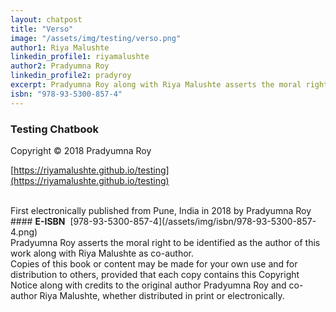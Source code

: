 ```yaml
---
layout: chatpost
title: "Verso"
image: "/assets/img/testing/verso.png"
author1: Riya Malushte
linkedin_profile1: riyamalushte
author2: Pradyumna Roy
linkedin_profile2: pradyroy
excerpt: Pradyumna Roy along with Riya Malushte asserts the moral right to be identified as the original authors of this work.
isbn: "978-93-5300-857-4"
---
```


### <b>Testing Chatbook</b>

Copyright © 2018 Pradyumna Roy

[https://riyamalushte.github.io/testing](https://riyamalushte.github.io/testing)

<br>
First electronically published from Pune, India in 2018 by Pradyumna Roy

<br>
#### <b>E-ISBN</b>&nbsp;  [978-93-5300-857-4](/assets/img/isbn/978-93-5300-857-4.png)

<br>
Pradyumna Roy asserts the moral right to be identified as the author of this work along with Riya Malushte as co-author.

<br>
Copies of this book or content may be made for your own use and for distribution to others, provided that each copy contains this Copyright Notice along with credits to the original author Pradyumna Roy and co-author Riya Malushte, whether distributed in print or electronically. 
